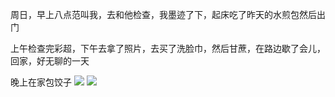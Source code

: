 周日，早上八点范叫我，去和他检查，我墨迹了下，起床吃了昨天的水煎包然后出门

上午检查完彩超，下午去拿了照片，去买了洗脸巾，然后甘蔗，在路边歇了会儿，回家，好无聊的一天

晚上在家包饺子
![](http://upload-images.jianshu.io/upload_images/6904315-c7df99debd0d5f63.jpg?imageMogr2/auto-orient/strip%7CimageView2/2/w/1080/q/50)
![](http://upload-images.jianshu.io/upload_images/6904315-dd23159ed2a4a31e.jpg?imageMogr2/auto-orient/strip%7CimageView2/2/w/1080/q/50)
